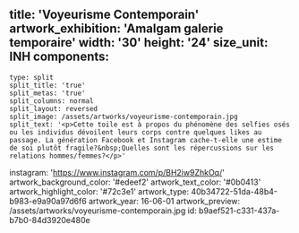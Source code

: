 title: 'Voyeurisme Contemporain'
artwork_exhibition: 'Amalgam galerie temporaire'
width: '30'
height: '24'
size_unit: INH
components:
  -
    type: split
    split_title: 'true'
    split_metas: 'true'
    split_columns: normal
    split_layout: reversed
    split_image: /assets/artworks/voyeurisme-contemporain.jpg
    split_text: '<p>Cette toile est à propos du phénomène des selfies osés ou les individus dévoilent leurs corps contre quelques likes au passage. La génération Facebook et Instagram cache-t-elle une estime de soi plutôt fragile?&nbsp;Quelles sont les répercussions sur les relations hommes/femmes?</p>'
instagram: 'https://www.instagram.com/p/BH2iw9ZhkOq/'
artwork_background_color: '#edeef2'
artwork_text_color: '#0b0413'
artwork_highlight_color: '#72c3e1'
artwork_type: 40b34722-51da-48b4-b983-e9a90a97d6f6
artwork_year: 16-06-01
artwork_preview: /assets/artworks/voyeurisme-contemporain.jpg
id: b9aef521-c331-437a-b7b0-84d3920e480e

